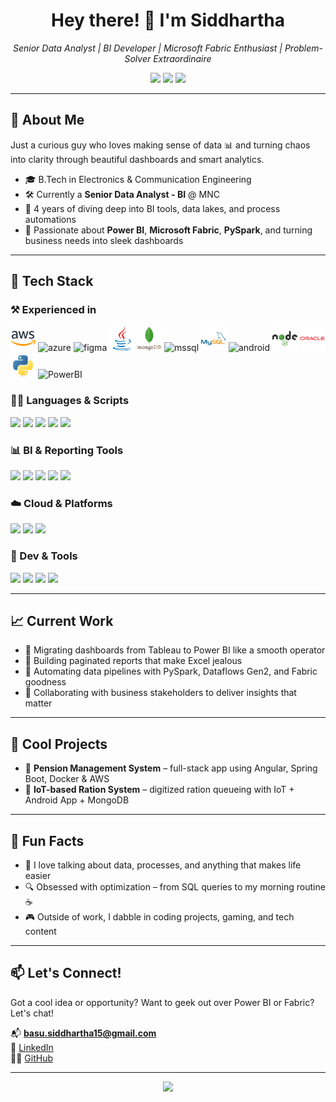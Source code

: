 <h1 align="center">Hey there! 👋 I'm Siddhartha</h1>
<p align="center">
  <em>Senior Data Analyst | BI Developer | Microsoft Fabric Enthusiast | Problem-Solver Extraordinaire</em>
</p>

<p align="center">
  <a href="mailto:basu.siddhartha15@gmail.com"><img src="https://img.shields.io/badge/Gmail-D14836?style=for-the-badge&logo=gmail&logoColor=white"/></a>
  <a href="https://www.linkedin.com/in/siddhartha-basu-6b0b391a6" target="_blank"><img src="https://img.shields.io/badge/LinkedIn-blue?style=for-the-badge&logo=linkedin&logoColor=white"/></a>
  <a href="https://github.com/Siddhartha-Basu" target="_blank"><img src="https://img.shields.io/badge/GitHub-181717?style=for-the-badge&logo=github&logoColor=white"/></a>
</p>

---


## 🧠 About Me

Just a curious guy who loves making sense of data 📊 and turning chaos into clarity through beautiful dashboards and smart analytics.

- 🎓 B.Tech in Electronics & Communication Engineering  
- 🛠️ Currently a **Senior Data Analyst - BI** @ MNC  
- 🧪 4 years of diving deep into BI tools, data lakes, and process automations  
- 🎯 Passionate about **Power BI**, **Microsoft Fabric**, **PySpark**, and turning business needs into sleek dashboards

---

## 🚀 Tech Stack

### ⚒️ Experienced in
<p align="left"> 
  <img src="https://raw.githubusercontent.com/devicons/devicon/master/icons/amazonwebservices/amazonwebservices-original-wordmark.svg" alt="aws" width="40" height="40"/>
  <img src="https://www.vectorlogo.zone/logos/microsoft_azure/microsoft_azure-icon.svg" alt="azure" width="40" height="40"/> 
  <img src="https://www.vectorlogo.zone/logos/figma/figma-icon.svg" alt="figma" width="40" height="40"/> 
  <img src="https://raw.githubusercontent.com/devicons/devicon/master/icons/java/java-original.svg" alt="java" width="40" height="40"/> 
  <img src="https://raw.githubusercontent.com/devicons/devicon/master/icons/mongodb/mongodb-original-wordmark.svg" alt="mongodb" width="40" height="40"/>
  <img src="https://www.svgrepo.com/show/303229/microsoft-sql-server-logo.svg" alt="mssql" width="40" height="40"/>
  <img src="https://raw.githubusercontent.com/devicons/devicon/master/icons/mysql/mysql-original-wordmark.svg" alt="mysql" width="40" height="40"/> 
  <img src="https://img.icons8.com/?size=100&id=0cRqPqlItA0E&format=png&color=000000" alt="android" width="40" height="40"/> 
  <img src="https://raw.githubusercontent.com/devicons/devicon/master/icons/nodejs/nodejs-original-wordmark.svg" alt="nodejs" width="40" height="40"/> 
  <img src="https://raw.githubusercontent.com/devicons/devicon/master/icons/oracle/oracle-original.svg" alt="oracle" width="40" height="40"/> 
  <img src="https://raw.githubusercontent.com/devicons/devicon/master/icons/python/python-original.svg" alt="python" width="40" height="40"/> 
  <img src="https://img.icons8.com/?size=100&id=qYfwpsRXEcpc&format=png&color=000000" alt="PowerBI" width="40" height="40"/> 
 </p>

### 👨‍💻 Languages & Scripts
<p>
  <img src="https://img.shields.io/badge/SQL-07405E?style=for-the-badge&logo=sql&logoColor=white"/>
  <img src="https://img.shields.io/badge/DAX-FFD700?style=for-the-badge&logo=data&logoColor=black"/>
  <img src="https://img.shields.io/badge/Python-3670A0?style=for-the-badge&logo=python&logoColor=white"/>
  <img src="https://img.shields.io/badge/Java-ED8B00?style=for-the-badge&logo=java&logoColor=white"/>
  <img src="https://img.shields.io/badge/C++-00599C?style=for-the-badge&logo=c%2B%2B&logoColor=white"/>
</p>

### 📊 BI & Reporting Tools
<p>
  <img src="https://img.shields.io/badge/Power BI-F2C811?style=for-the-badge&logo=powerbi&logoColor=black"/>
  <img src="https://img.shields.io/badge/Tableau-E97627?style=for-the-badge&logo=tableau&logoColor=white"/>
  <img src="https://img.shields.io/badge/TIBCO Spotfire-003366?style=for-the-badge&logo=data&logoColor=white"/>
  <img src="https://img.shields.io/badge/Looker-4285F4?style=for-the-badge&logo=looker&logoColor=white"/>
  <img src="https://img.shields.io/badge/SSRS-CC2927?style=for-the-badge&logo=windows&logoColor=white"/>
</p>

### ☁️ Cloud & Platforms
<p>
  <img src="https://img.shields.io/badge/Microsoft Fabric-0078D4?style=for-the-badge&logo=microsoft&logoColor=white"/>
  <img src="https://img.shields.io/badge/Azure-0089D6?style=for-the-badge&logo=microsoft-azure&logoColor=white"/>
  <img src="https://img.shields.io/badge/AWS-232F3E?style=for-the-badge&logo=amazon-aws&logoColor=white"/>
</p>

### 🧰 Dev & Tools
<p>
  <img src="https://img.shields.io/badge/GitHub-181717?style=for-the-badge&logo=github&logoColor=white"/>
  <img src="https://img.shields.io/badge/Postman-FF6C37?style=for-the-badge&logo=postman&logoColor=white"/>
  <img src="https://img.shields.io/badge/Jupyter-F37626?style=for-the-badge&logo=jupyter&logoColor=white"/>
  <img src="https://img.shields.io/badge/Figma-F24E1E?style=for-the-badge&logo=figma&logoColor=white"/>
</p>

---

## 📈 Current Work

- 🔄 Migrating dashboards from Tableau to Power BI like a smooth operator  
- 🔧 Building paginated reports that make Excel jealous  
- 🧪 Automating data pipelines with PySpark, Dataflows Gen2, and Fabric goodness  
- 💬 Collaborating with business stakeholders to deliver insights that matter  

---

## 🧪 Cool Projects

- 🏦 **Pension Management System** – full-stack app using Angular, Spring Boot, Docker & AWS  
- 📲 **IoT-based Ration System** – digitized ration queueing with IoT + Android App + MongoDB

---

## 🌱 Fun Facts

- 💬 I love talking about data, processes, and anything that makes life easier  
- 🔍 Obsessed with optimization – from SQL queries to my morning routine ☕  
- 🎮 Outside of work, I dabble in coding projects, gaming, and tech content  

---

## 📫 Let's Connect!

Got a cool idea or opportunity? Want to geek out over Power BI or Fabric? Let's chat!

📬 **basu.siddhartha15@gmail.com**  
🔗 [LinkedIn](https://www.linkedin.com/in/siddhartha-basu-6b0b391a6)  
🐱‍👤 [GitHub](https://github.com/Siddhartha-Basu)

---

<p align="center">
  <img src="https://capsule-render.vercel.app/api?type=waving&color=0e76a8&height=100&section=footer"/>
</p>

